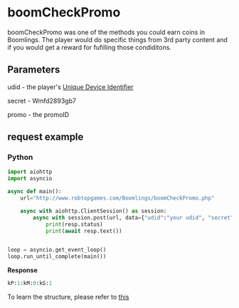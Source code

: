 # boomCheckPromo

boomCheckPromo was one of the methods you could earn coins in Boomlings. The player would do specific things from 3rd party content and if you would get a reward for fufilling those condiditons.

## Parameters

udid - the player's [Unique Device Identifier](https://en.wikipedia.org/wiki/UDID)

secret - Wmfd2893gb7

promo - the promoID

## request example

<!-- tabs:start -->

### **Python**

```py
import aiohttp
import asyncio

async def main():
    url="http://www.robtopgames.com/Boomlings/boomCheckPromo.php"

    async with aiohttp.ClientSession() as session:
        async with session.post(url, data={"udid":"your udid", "secret":"wmfd2893gb7", "promo": "promoID"}) as resp:
            print(resp.status)
            print(await resp.text())


loop = asyncio.get_event_loop()
loop.run_until_complete(main())
```

**Response**
```py
kP:1:kM:0:kG:1
```

<!-- tabs:end -->

To learn the structure, please refer to [this](/resources/server/promo.md)